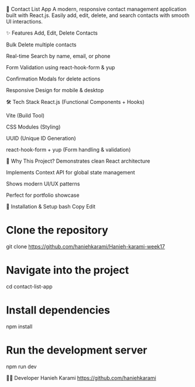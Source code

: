 📇 Contact List App
A modern, responsive contact management application built with React.js.
Easily add, edit, delete, and search contacts with smooth UI interactions.

✨ Features
Add, Edit, Delete Contacts

Bulk Delete multiple contacts

Real-time Search by name, email, or phone

Form Validation using react-hook-form & yup

Confirmation Modals for delete actions

Responsive Design for mobile & desktop

🛠 Tech Stack
React.js (Functional Components + Hooks)

Vite (Build Tool)

CSS Modules (Styling)

UUID (Unique ID Generation)

react-hook-form + yup (Form handling & validation)

🚀 Why This Project?
Demonstrates clean React architecture

Implements Context API for global state management

Shows modern UI/UX patterns

Perfect for portfolio showcase

📂 Installation & Setup
bash
Copy
Edit

# Clone the repository

git clone https://github.com/haniehkarami/Hanieh-karami-week17

# Navigate into the project

cd contact-list-app

# Install dependencies

npm install

# Run the development server

npm run dev

👩‍💻 Developer
Hanieh Karami
https://github.com/haniehkarami
